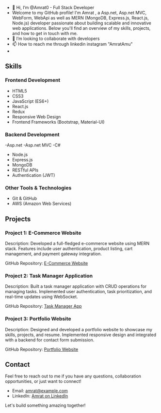 - 👋 Hi, I’m @Amrat0 - Full Stack Developer
- Welcome to my GitHub profile! I'm Amrat , a Asp.net, Asp.net MVC, WebForm, WebApi as well as  MERN (MongoDB, Express.js, React.js, Node.js) developer passionate about building scalable and innovative web applications. Below you'll find an overview of my skills, projects, and how to get in touch with me.
- 💞️ I’m looking to collaborate with developers 
- 📫 How to reach me through linkedin instagram "AmratAmu"
- 
## Skills
### Frontend Development
- HTML5
- CSS3
- JavaScript (ES6+)
- React.js
- Redux
- Responsive Web Design
- Frontend Frameworks (Bootstrap, Material-UI)

### Backend Development
-Asp.net
-Asp.net MVC
-C#
- Node.js
- Express.js
- MongoDB
- RESTful APIs
- Authentication (JWT)

### Other Tools & Technologies
- Git & GitHub
- AWS (Amazon Web Services)

## Projects

### Project 1: E-Commerce Website
Description: Developed a full-fledged e-commerce website using MERN stack. Features include user authentication, product listing, cart management, and payment gateway integration.

GitHub Repository: [E-Commerce Website](https://github.com/Amrat1/e-commerce)

### Project 2: Task Manager Application
Description: Built a task manager application with CRUD operations for managing tasks. Implemented user authentication, task prioritization, and real-time updates using WebSocket.

GitHub Repository: [Task Manager App](https://github.com/Amrat/task-manager)

### Project 3: Portfolio Website
Description: Designed and developed a portfolio website to showcase my skills, projects, and resume. Implemented responsive design and integrated with a backend for contact form submission.

GitHub Repository: [Portfolio Website](https://github.com/Amrat/portfolio)

## Contact

Feel free to reach out to me if you have any questions, collaboration opportunities, or just want to connect!

- Email: [amrat@example.com](mailto:amrat4566@gamil.com)
- LinkedIn: [Amrat on LinkedIn](https://www.linkedin.com/in/amrat-amu/)

Let's build something amazing together!

<!---
Amrat0/Amrat0 is a ✨ special ✨ repository because its `README.md` (this file) appears on your GitHub profile.
You can click the Preview link to take a look at your changes.
--->
